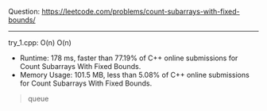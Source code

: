 Question: https://leetcode.com/problems/count-subarrays-with-fixed-bounds/

---

try_1.cpp: O(n) O(n)

* Runtime: 178 ms, faster than 77.19% of C++ online submissions for Count Subarrays With Fixed Bounds.
* Memory Usage: 101.5 MB, less than 5.08% of C++ online submissions for Count Subarrays With Fixed Bounds.

> queue